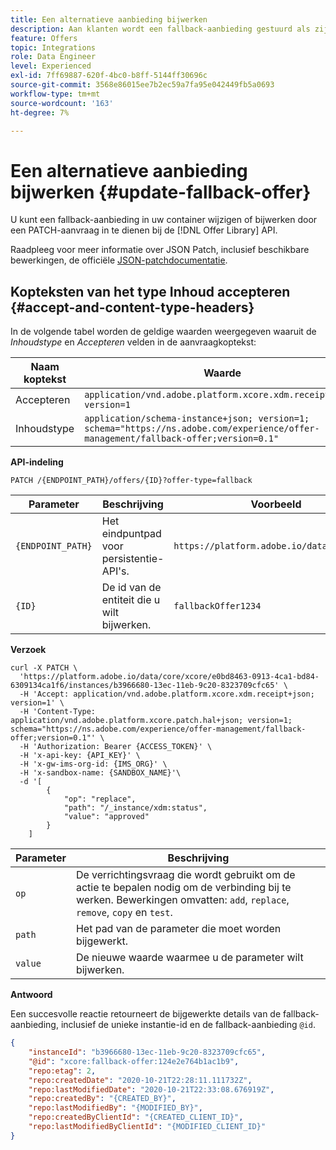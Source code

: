 ```yaml
---
title: Een alternatieve aanbieding bijwerken
description: Aan klanten wordt een fallback-aanbieding gestuurd als zij niet in aanmerking komen voor andere aanbiedingen
feature: Offers
topic: Integrations
role: Data Engineer
level: Experienced
exl-id: 7ff69887-620f-4bc0-b8ff-5144ff30696c
source-git-commit: 3568e86015ee7b2ec59a7fa95e042449fb5a0693
workflow-type: tm+mt
source-wordcount: '163'
ht-degree: 7%

---
```


# Een alternatieve aanbieding bijwerken {#update-fallback-offer}

U kunt een fallback-aanbieding in uw container wijzigen of bijwerken door een PATCH-aanvraag in te dienen bij de [!DNL Offer Library] API.

Raadpleeg voor meer informatie over JSON Patch, inclusief beschikbare bewerkingen, de officiële [JSON-patchdocumentatie](https://jsonpatch.com/).

## Kopteksten van het type Inhoud accepteren {#accept-and-content-type-headers}

In de volgende tabel worden de geldige waarden weergegeven waaruit de *Inhoudstype* en *Accepteren* velden in de aanvraagkoptekst:

| Naam koptekst | Waarde |
| ----------- | ----- |
| Accepteren | `application/vnd.adobe.platform.xcore.xdm.receipt+json; version=1` |
| Inhoudstype | `application/schema-instance+json; version=1;  schema="https://ns.adobe.com/experience/offer-management/fallback-offer;version=0.1"` |

**API-indeling**

```http
PATCH /{ENDPOINT_PATH}/offers/{ID}?offer-type=fallback
```

| Parameter | Beschrijving | Voorbeeld |
| --------- | ----------- | ------- |
| `{ENDPOINT_PATH}` | Het eindpuntpad voor persistentie-API&#39;s. | `https://platform.adobe.io/data/core/dps/` |
| `{ID}` | De id van de entiteit die u wilt bijwerken. | `fallbackOffer1234` |

**Verzoek**

```shell
curl -X PATCH \
  'https://platform.adobe.io/data/core/xcore/e0bd8463-0913-4ca1-bd84-6309134ca1f6/instances/b3966680-13ec-11eb-9c20-8323709cfc65' \
  -H 'Accept: application/vnd.adobe.platform.xcore.xdm.receipt+json; version=1' \
  -H 'Content-Type: application/vnd.adobe.platform.xcore.patch.hal+json; version=1; schema="https://ns.adobe.com/experience/offer-management/fallback-offer;version=0.1"' \
  -H 'Authorization: Bearer {ACCESS_TOKEN}' \
  -H 'x-api-key: {API_KEY}' \
  -H 'x-gw-ims-org-id: {IMS_ORG}' \
  -H 'x-sandbox-name: {SANDBOX_NAME}'\
  -d '[
        {
            "op": "replace",
            "path": "/_instance/xdm:status",
            "value": "approved"
        }
    ]
```

| Parameter | Beschrijving |
| --------- | ----------- |
| `op` | De verrichtingsvraag die wordt gebruikt om de actie te bepalen nodig om de verbinding bij te werken. Bewerkingen omvatten: `add`, `replace`, `remove`, `copy` en `test`. |
| `path` | Het pad van de parameter die moet worden bijgewerkt. |
| `value` | De nieuwe waarde waarmee u de parameter wilt bijwerken. |

**Antwoord**

Een succesvolle reactie retourneert de bijgewerkte details van de fallback-aanbieding, inclusief de unieke instantie-id en de fallback-aanbieding `@id`.

```json
{
    "instanceId": "b3966680-13ec-11eb-9c20-8323709cfc65",
    "@id": "xcore:fallback-offer:124e2e764b1ac1b9",
    "repo:etag": 2,
    "repo:createdDate": "2020-10-21T22:28:11.111732Z",
    "repo:lastModifiedDate": "2020-10-21T22:33:08.676919Z",
    "repo:createdBy": "{CREATED_BY}",
    "repo:lastModifiedBy": "{MODIFIED_BY}",
    "repo:createdByClientId": "{CREATED_CLIENT_ID}",
    "repo:lastModifiedByClientId": "{MODIFIED_CLIENT_ID}"
}
```
